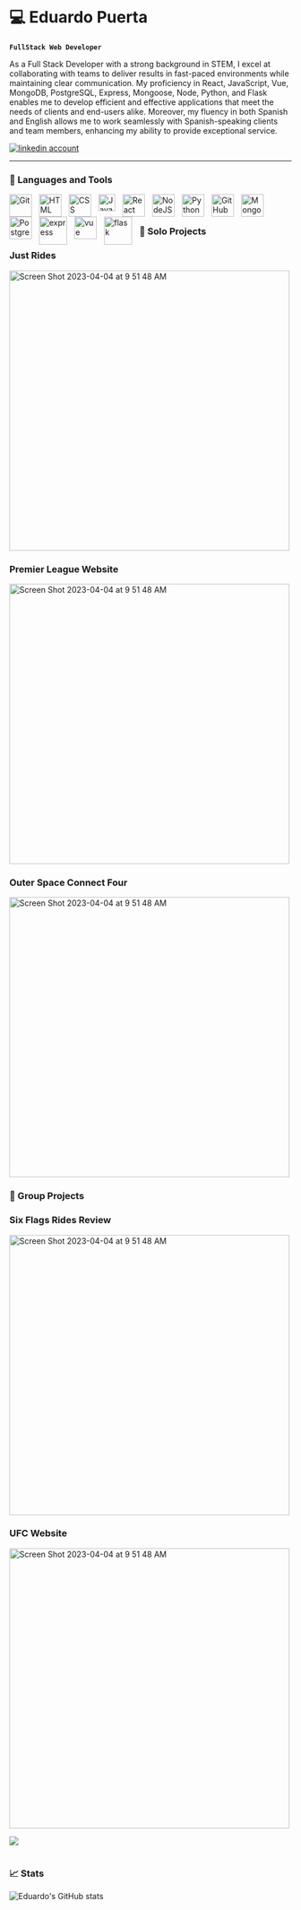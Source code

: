# :computer: Eduardo Puerta

**`FullStack Web Developer`**

As a Full Stack Developer with a strong background in STEM, I excel at collaborating with teams to deliver results in fast-paced environments while maintaining clear communication. My proficiency in React, JavaScript, Vue, MongoDB, PostgreSQL, Express, Mongoose, Node, Python, and Flask enables me to develop efficient and effective applications that meet the needs of clients and end-users alike. Moreover, my fluency in both Spanish and English allows me to work seamlessly with Spanish-speaking clients and team members, enhancing my ability to provide exceptional service.

   <p align="left">
      <a href="https://www.linkedin.com/in/eduardo-puerta-0a7707265/">
         <img alt="linkedin account" title="Connect With Me on LinkedIn" src="https://custom-icon-badges.demolab.com/badge/-LinkedIn-red?style=for-the-badge&logo=comment-discussion&logoColor=white"/></a> 
  
---

### :key:  Languages and Tools
<img align="left" alt="Git" width="40px" style="padding-right:10px;" src="https://cdn.jsdelivr.net/gh/devicons/devicon/icons/git/git-original.svg" />
<img align="left" alt="HTML" width="40px" style="padding-right:10px;" src="https://cdn.jsdelivr.net/gh/devicons/devicon/icons/html5/html5-plain.svg" />
<img align="left" alt="CSS" width="40px" style="padding-right:10px;" src="https://cdn.jsdelivr.net/gh/devicons/devicon/icons/css3/css3-plain.svg" />
<img align="left" alt="JavaScript" width="30px" style="padding-right:10px;" src="https://cdn.jsdelivr.net/gh/devicons/devicon/icons/javascript/javascript-plain.svg" />
<img align="left" alt="React" width="40px" style="padding-right:10px;" src="https://cdn.jsdelivr.net/gh/devicons/devicon/icons/react/react-original.svg" />
<img align="left" alt="NodeJS" width="40px" style="padding-right:10px;" src="https://cdn.jsdelivr.net/gh/devicons/devicon/icons/nodejs/nodejs-original.svg" />
<img align="left" alt="Python" width="40px" style="padding-right:10px;" src="https://cdn.jsdelivr.net/gh/devicons/devicon/icons/python/python-plain.svg" />
<img align="left" alt="GitHub" width="40px" style="padding-right:10px;" src="https://cdn.jsdelivr.net/gh/devicons/devicon/icons/github/github-original.svg" /> 
<img align="left" alt="MongoDB" width="40px" style="padding-right:10px;" src="https://cdn.jsdelivr.net/gh/devicons/devicon/icons/mongodb/mongodb-original-wordmark.svg" />
<img align="left" alt="Postgresql" width="40px" style="padding-right:10px;" src="https://cdn.jsdelivr.net/gh/devicons/devicon/icons/postgresql/postgresql-original-wordmark.svg" />
<img align="left" alt="express" width="50px" style="padding-right:10px;" src="https://cdn.jsdelivr.net/gh/devicons/devicon/icons/express/express-original-wordmark.svg"/>
<img align="left" alt="vue" width="40px" style="padding-right:10px;" src="https://cdn.jsdelivr.net/gh/devicons/devicon/icons/vuejs/vuejs-original-wordmark.svg" />
<img align="left" alt="flask" width="50px" style="padding-right:10px;" src="https://cdn.jsdelivr.net/gh/devicons/devicon/icons/flask/flask-original-wordmark.svg" />
<br />

#

### :art: Solo Projects
   <h3>Just Rides</h3>
<a href="https://github.com/eduardopuerta9/JustRides">
  <img src="https://user-images.githubusercontent.com/122240360/231035347-60a6b3fe-58e5-4034-921a-c2737e90f6bd.png" alt="Screen Shot 2023-04-04 at 9 51 48 AM" width="500">
</a>
<h3>Premier League Website</h3>
<a href="https://github.com/eduardopuerta9/Premier-League">
  <img src="https://user-images.githubusercontent.com/122240360/220215856-e7cc909b-7566-41f0-9a90-97de7abab2da.png" alt="Screen Shot 2023-04-04 at 9 51 48 AM" width="500">
</a>
<h3>Outer Space Connect Four</h3>
<a href="https://github.com/eduardopuerta9/CONNECT-FOUR">
  <img src="https://user-images.githubusercontent.com/122240360/215114718-7693b643-039b-4960-ade1-858d08450458.png" alt="Screen Shot 2023-04-04 at 9 51 48 AM" width="500">
</a>


### :art: Group Projects
<h3>Six Flags Rides Review</h3>
<a href="https://github.com/RafaelIgnacioMontes/Six-Flags-Reviews">
  <img src="https://camo.githubusercontent.com/7984a721682093bc2730eedeeb42a1d4d97e98ae80127d8dc68e977fee750be8/68747470733a2f2f6d656469612e646973636f72646170702e6e65742f6174746163686d656e74732f313037353531393135383039373238313039372f313037383339383235343035333630353338362f53637265656e73686f745f66726f6d5f323032332d30322d32335f31322d30382d33312e706e673f77696474683d31333032266865696768743d363630" alt="Screen Shot 2023-04-04 at 9 51 48 AM" width="500">
</a>
<h3>UFC Website</h3>
<a href="https://github.com/hoang-p6/UFC-Website-FrontEnd">
  <img src="https://camo.githubusercontent.com/ddcfa45efe3f975e036f71cf9c3649db145369f1821017541f39f42832c06d07/68747470733a2f2f692e696d6775722e636f6d2f753641575354732e706e67" alt="Screen Shot 2023-04-04 at 9 51 48 AM" width="500">
</a>



[<img src="https://custom-icon-badges.demolab.com/badge/-Follow%20For%20More-blue?style=for-the-badge&logo=followers&logoColor=white"/>](https://github.com/eduardopuerta9?tab=followers)

#

### :chart_with_upwards_trend: Stats

![Eduardo's GitHub stats](https://github-readme-stats.vercel.app/api?username=eduardopuerta9&show_icons=true&theme=great-gatsby)



